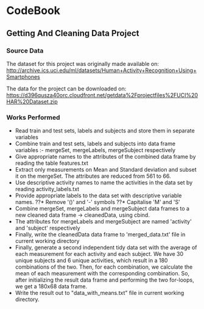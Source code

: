 # CodeBook 
## Getting And Cleaning Data Project

### Source Data
The dataset for this project was originally made available on:
http://archive.ics.uci.edu/ml/datasets/Human+Activity+Recognition+Using+Smartphones

The data for the project can be downloaded on:
https://d396qusza40orc.cloudfront.net/getdata%2Fprojectfiles%2FUCI%20HAR%20Dataset.zip

### Works Performed
* Read train and test sets, labels and subjects and store them in separate variables
* Combine train and test sets, labels and subjects into data frame variables :- mergeSet, mergeLabels, mergeSubject respectively
* Give appropriate names to the attributes of the combined data frame by reading the table features.txt
* Extract only measurements on Mean and Standard deviation  and subset it on the mergeSet. The attributes are reduced from  561 to 66.
* Use descriptive activity names to name the activities in the data set by reading activity_labels.txt
* Provide appropriate labels to the data set with descriptive variable names.
??* Remove '()' and '-' symbols
??* Capitalise 'M' and 'S' 
* Combine mergeSet, mergeLabels and mergeSubject data frames to a new cleaned data frame -> cleanedData, using cbind.
* The attributes for mergeLabels and mergeSubject are named 'activity' and 'subject' respectively
* Finally, write the cleanedData data frame to 'merged_data.txt' file in current working directory
* Finally, generate a second independent tidy data set with the average of each measurement for each activity and each subject. We have 30 unique subjects and 6 unique activities, which result in a 180 combinations of the two. Then, for each combination, we calculate the mean of each measurement with the corresponding combination. So, after initializing the result data frame and performing the two for-loops, we get a 180x68 data frame.
* Write the result out to "data_with_means.txt" file in current working directory.




